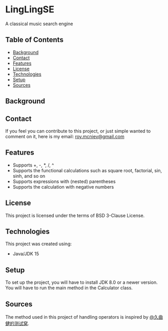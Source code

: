 # LingLingSE
A classical music search engine

## Table of Contents
* [Background](#Background)
* [Contact](#Contact)
* [Features](#Features)
* [License](#License)
* [Technologies](#Technologies)
* [Setup](#Setup)
* [Sources](#Sources)

## Background


## Contact
If you feel you can contribute to this project, or just simple wanted to comment on it, here is my email: [roy.mcniev@gmail.com](roy.mcniev@gmail.com)

## Features
* Supports +, -, *, /, ^
* Supports the functional calculations such as square root, factorial, sin, sinh, and so on
* Supports expressions with (nested) parentheses
* Supports the calculation with negative numbers

## License
This project is licensed under the terms of BSD 3-Clause License.

## Technologies
This project was created using:
* Java/JDK 15

## Setup
To set up the project, you will have to install JDK 8.0 or a newer version. You will have to run the main method in the Calculator class.

## Sources
The method used in this project of handling operators is inspired by [@久曲健的测试窝](https://www.cnblogs.com/longronglang/p/13693065.html?ivk_sa=1024320u).
